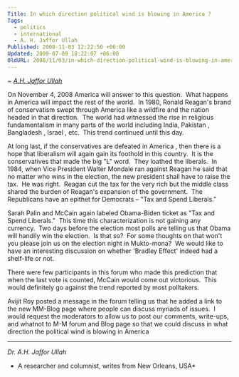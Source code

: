 ```yaml
---
Title: In which direction political wind is blowing in America ?
Tags:
  - politics
  - international
  - A. H. Jaffor Ullah
Published: 2008-11-03 12:22:50 +06:00
Updated: 2009-07-09 18:22:07 +06:00
OldURL: 2008/11/03/in-which-direction-political-wind-is-blowing-in-america/
---
```


~ *[A.H. Jaffor Ullah](https://gold.mukto-mona.com/Articles/jaffor/index.html)*

On November 4, 2008 America will answer to this question.  What happens in America will impact the rest of the world.  In 1980, Ronald Reagan's brand of conservatism swept through America like a wildfire and the nation headed in that direction.  The world had witnessed the rise in religious fundamentalism in many parts of the world including India, Pakistan , Bangladesh , Israel , etc.  This trend continued until this day.

At long last, if the conservatives are defeated in America , then there is a hope that liberalism will again gain its foothold in this country.  It is the conservatives that made the big "L" word.  They loathed the liberals.  In 1984, when Vice President Walter Mondale ran against Reagan he said that no matter who wins in the election, the new president shall have to raise the tax.  He was right.  Reagan cut the tax for the very rich but the middle class shared the burden of Reagan's expansion of the government.  The Republicans have an epithet for Democrats – "Tax and Spend Liberals."

Sarah Palin and McCain again labeled Obama-Biden ticket as "Tax and Spend Liberals."  This time this characterization is not gaining any currency.  Two days before the election most polls are telling us that Obama will handily win the election.  Is that so?  For some thoughts on that won't you please join us on the election night in Mukto-mona?  We would like to have an interesting discussion on whether 'Bradley Effect' indeed had a shelf-life or not.

There were few participants in this forum who made this prediction that when the last vote is counted, McCain would come out victorious.  This would definitely go against the trend reported by most polltakers. 

Avijit Roy posted a message in the forum telling us that he added a link to the new MM-Blog page where people can discuss myriads of issues.  I would request the moderators to allow us to post our comments, write-ups, and whatnot to M-M forum and Blog page so that we could discuss in what direction the political wind is blowing in America


-----
*Dr. A.H. Jaffor Ullah* 

- A researcher and columnist, writes from New Orleans, USA*
